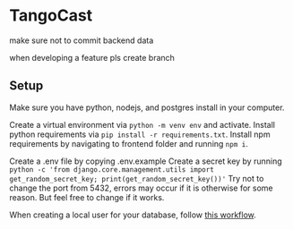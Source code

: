 # TangoCast

make sure not to commit backend data

when developing a feature pls create branch

## Setup

Make sure you have python, nodejs, and postgres install in your computer.

Create a virtual environment via `python -m venv env` and activate.
Install python requirements via `pip install -r requirements.txt`.
Install npm requirements by navigating to frontend folder and running `npm i`.

Create a .env file by copying .env.example
Create a secret key by running `python -c 'from django.core.management.utils import get_random_secret_key; print(get_random_secret_key())'`
Try not to change the port from 5432, errors may occur if it is otherwise for some reason. But feel free to change if it works.

When creating a local user for your database, follow [this workflow](https://stackoverflow.com/a/75876944).
